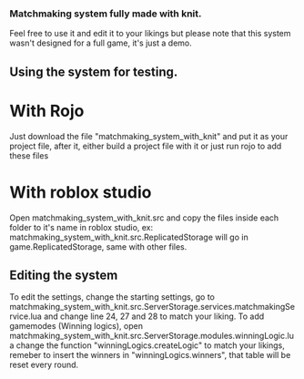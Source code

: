 ### Matchmaking system fully made with knit.
Feel free to use it and edit it to your likings but please note that this system wasn't designed for a full game, it's just a demo.
## Using the system for testing.
# With Rojo
Just download the file "matchmaking_system_with_knit" and put it as your project file, after it, either build a project file with it or just run rojo to add these files
# With roblox studio
Open matchmaking_system_with_knit.src and copy the files inside each folder to it's name in roblox studio, ex: matchmaking_system_with_knit.src.ReplicatedStorage will go in game.ReplicatedStorage, same with other files.
## Editing the system
To edit the settings, change the starting settings, go to matchmaking_system_with_knit.src.ServerStorage.services.matchmakingService.lua and change line 24, 27 and 28 to match your liking.
To add gamemodes (Winning logics), open matchmaking_system_with_knit.src.ServerStorage.modules.winningLogic.lua change the function "winningLogics.createLogic" to match your likings, remeber to insert the winners in "winningLogics.winners", that table will be reset every round.